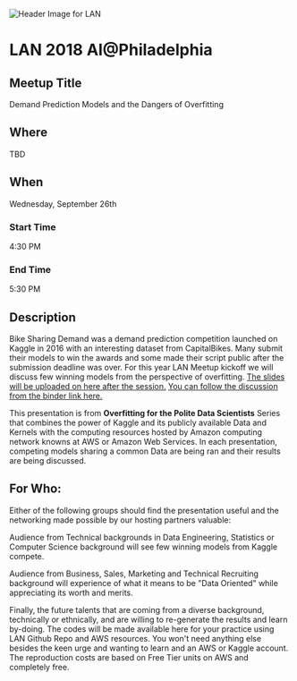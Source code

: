 ![Header Image for LAN ](img/lan_overfitting)
# LAN 2018 AI@Philadelphia
## Meetup Title
Demand Prediction Models and the Dangers of Overfitting

## Where
TBD

## When
Wednesday, September 26th

### Start Time
4:30 PM
### End Time
5:30 PM
## Description
Bike Sharing Demand was a demand prediction competition launched on Kaggle in 2016 with an interesting dataset from CapitalBikes. Many submit their models to win the awards and some made their script public after the submission deadline was over. For this year LAN Meetup kickoff we will discuss few winning models from the perspective of overfitting.
[The slides will be uploaded on here after the session.](https://github.com/lotusxai/LAN-Workshops)
[You can follow the discussion from the binder link here.]()



This presentation is from **Overfitting for the Polite Data Scientists** Series that combines the power of Kaggle and its publicly available Data and Kernels with the computing resources hosted by Amazon computing network knowns at AWS or Amazon Web Services. In each presentation, competing models sharing a common Data are being ran and their results are being discussed.


## For Who:
Either of the following groups should find the presentation useful and the networking made possible by our hosting partners valuable:

Audience from Technical backgrounds in Data Engineering, Statistics or Computer Science background will see few winning models from Kaggle compete.

Audience from Business, Sales, Marketing and Technical Recruiting background will experience of what it means to be "Data Oriented" while appreciating its worth and merits.

Finally, the future talents that are coming from a diverse background, technically or ethnically, and are willing to re-generate the results and learn by-doing. The codes will be made available here for your practice using LAN Github Repo and AWS resources. You won't need anything else besides the keen urge and wanting to learn and an AWS or Kaggle account. The reproduction costs are based on Free Tier units on AWS and completely free.
